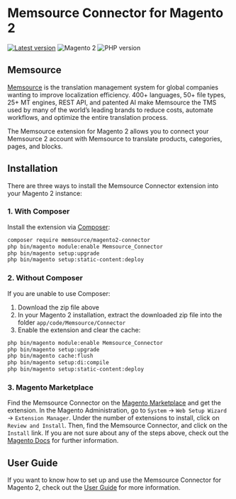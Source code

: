 # Memsource Connector for Magento 2

[![Latest version](https://img.shields.io/packagist/v/memsource/magento2-connector.svg)](https://packagist.org/packages/memsource/magento2-connector)
![Magento 2](https://img.shields.io/badge/Magento-%3E=2.1-brightgreen.svg)
![PHP version](https://img.shields.io/badge/PHP-%3E=5.6.5-blue.svg)

## Memsource

[Memsource](https://www.memsource.com) is the translation management system for global companies wanting to improve 
localization efficiency. 400+ languages, 50+ file types, 25+ MT engines, REST API, and patented AI make Memsource 
the TMS used by many of the world’s leading brands to reduce costs, automate workflows, and optimize the entire 
translation process.

The Memsource extension for Magento 2 allows you to connect your Memsource 2 account with Memsource to translate
products, categories, pages, and blocks.


## Installation

There are three ways to install the Memsource Connector extension into your Magento 2 instance:

### 1. With Composer

Install the extension via [Composer](https://getcomposer.org):

```bash
composer require memsource/magento2-connector
php bin/magento module:enable Memsource_Connector
php bin/magento setup:upgrade
php bin/magento setup:static-content:deploy
```

### 2. Without Composer

If you are unable to use Composer:

1. Download the zip file above
2. In your Magento 2 installation, extract the downloaded zip file into the folder `app/code/Memsource/Connector`
3. Enable the extension and clear the cache:

```bash
php bin/magento module:enable Memsource_Connector
php bin/magento setup:upgrade
php bin/magento cache:flush
php bin/magento setup:di:compile
php bin/magento setup:static-content:deploy
```

### 3. Magento Marketplace

Find the Memsource Connector on the 
[Magento Marketplace](https://marketplace.magento.com/memsource-magento2-connector.html) 
and get the extension. In the Magento Administration, go to `System` → `Web Setup Wizard` → `Extension Manager`. 
Under the number of extensions to install, click on `Review and Install`. Then, find the Memsource Connector, 
and click on the `Install` link. If you are not sure about any of the steps above, check out the 
[Magento Docs](https://docs.magento.com/marketplace/user_guide/buyers/install-extension.html) 
for further information.

## User Guide

If you want to know how to set up and use the Memsource Connector for Magento 2, check out the 
[User Guide](https://github.com/memsource/magento2-connector/raw/master/USER-GUIDE.pdf) for more information.
